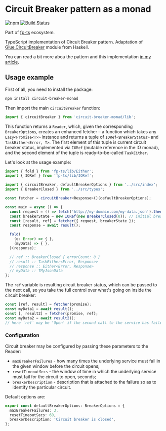 # Circuit Breaker pattern as a monad

[![npm](https://img.shields.io/npm/v/circuit-breaker-monad.svg)](https://www.npmjs.com/package/circuit-breaker-monad)
[![Build Status](https://travis-ci.org/YBogomolov/circuit-breaker-monad.svg?branch=master)](https://travis-ci.org/YBogomolov/circuit-breaker-monad)

Part of [fp-ts](https://github.com/gcanti/fp-ts) ecosystem.

TypeScript implementation of Circuit Breaker pattern. Adaptation of [Glue.CircuitBreaker](https://hackage.haskell.org/package/glue-core-0.4.2/docs/Glue-CircuitBreaker.html) module from Haskell.

You can read a bit more abou the pattern and this implementation [in my article](https://medium.com/@yuriybogomolov/circuit-breaker-in-a-functional-world-9c555c8e9527).

## Usage example

First of all, you need to install the package:

```sh
npm install circuit-breaker-monad
```

Then import the main `circuitBreaker` function:

```ts
import { circuitBreaker } from 'circuit-breaker-monad/lib';
```

This function returns a `Reader`, which, given the corresponding `BreakerOptions`, creates an enhanced fetcher – a function which takes any `Lazy<Promise<T>>` instance and returns a tuple of `IORef<BreakerStatus>` and `TaskEither<Error, T>`. The first element of this tuple is current circuit breaker status, implemented via `IORef` (mutable reference in the IO monad), and the second element of the tuple is ready-to-be-called `TaskEither`.

Let's look at the usage example:

```ts
import { fold } from 'fp-ts/lib/Either';
import { IORef } from 'fp-ts/lib/IORef';

import { circuitBreaker, defaultBreakerOptions } from '../src/index';
import { BreakerClosed } from '../src/types';

const fetcher = circuitBreaker<Response>()(defaultBreakerOptions);

const main = async () => {
  const request = () => fetch('http://my-domain.com/my-data.json').then((res) => res.json());
  const breakerState = new IORef(new BreakerClosed(0)); // initial breaker state
  const [result, ref] = fetcher({ request, breakerState });
  const response = await result();

  fold(
    (e: Error) => { },
    (myData) => { },
  )(response);

  // ref :: BreakerClosed { errorCount: 0 }
  // result :: TaskEither<Error, Response>
  // response :: Either<Error, Response>
  // myData :: TMyJsonData
};
```

The `ref` variable is resulting circuit breaker status, which can be passed to the next call, so you take the full control over what's going on inside the circuit breaker:

```ts
const [ref, result] = fetcher(promise);
const myData1 = await result();
const [, result2] = fetcher(promise, ref);
const myData2 = await result2();
// here `ref` may be 'Open' if the second call to the service has failed
```

### Configuration

Circuit breaker may be configured by passing these parameters to the Reader:

- `maxBreakerFailures` - how many times the underlying service must fail in the given window before the circuit opens;
- `resetTimeoutSecs` - the window of time in which the underlying service must fail for the circuit to open, seconds;
- `breakerDescription` - description that is attached to the failure so as to identify the particular circuit.

Default options are:

```ts
export const defaultBreakerOptions: BreakerOptions = {
  maxBreakerFailures: 3,
  resetTimeoutSecs: 60,
  breakerDescription: 'Circuit breaker is closed',
};
```
